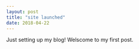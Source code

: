 ```yaml
---
layout: post
title: "site launched"
date: 2018-04-22
---
```

Just setting up my blog! Welscome to my first post.
